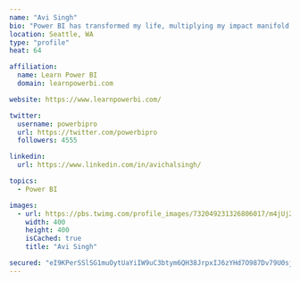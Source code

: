 ```yaml
---
name: "Avi Singh"
bio: "Power BI has transformed my life, multiplying my impact manifold. Now I am on a mission to spread the word and share the knowledge"
location: Seattle, WA
type: "profile"
heat: 64

affiliation:
  name: Learn Power BI
  domain: learnpowerbi.com

website: https://www.learnpowerbi.com/

twitter:
  username: powerbipro
  url: https://twitter.com/powerbipro
  followers: 4555

linkedin:
  url: https://www.linkedin.com/in/avichalsingh/

topics:
  - Power BI

images:
  - url: https://pbs.twimg.com/profile_images/732049231326806017/m4jUj2Lu_400x400.jpg
    width: 400
    height: 400
    isCached: true
    title: "Avi Singh"

secured: "eI9KPerSSlSG1muOytUaYiIW9uC3btym6QH38JrpxIJ6zYHd7O987Dv79U0sjMd44MukDZAZGFZtInRcmYdmn/9GZsJz3EQTWh6ydWHigDM6DMoJgI7ofRfGb8ck2jgGoj8wX1P6f8AhkQk/I5Jxnm6evrPklUqHIuyII53wjrSi0l/YacClTY4bVc5bxzGDt3Gds7JWBw9LJiKnzKW9tJX/6ckp269LMnJo1ZAgjeshgGGXXWE45WXEZi1eCMgoq6wZdyTHkuHOcQz1BCAz3FKZu2IKe/TQ36TPXJNJY4fO6KGByLKdXLFsLoW0l4jYJcvuO69UeDQltK+ZPWFhgKo0S0FxVnq40nLbCXfbZV6wZsCTls5rV36JUkdD5jEjB9GMkD5qnhP8sBPts5wwMqMCmxusLUVWWtySUBpUVJ4=;ZBSLKfuptUHAr59VETMeAA=="
---
```



